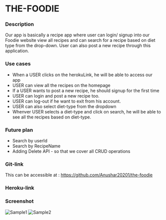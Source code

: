 # THE-FOODIE

### Description
Our app is basically a recipe app where user can login/ signup into our Foodie website view all recipes and can search for a recipe based on diet type from the drop-down. User can also post a new recipe through this application.

### Use cases
 - When a USER clicks on the herokuLink, he will be able to access our app
 - USER can view all the recipes on the homepage
 - If a USER wants to post a new recipe, he should signup for the first time
 - USER can login and post a new recipe too.
 - USER can log-out if he want to exit from his account.
 - USER can also select diet-type from the dropdown
 - Whenver USER selects a diet-type and click on search, he will be able to see all the recipes based on diet-type.

 ### Future plan
 - Search by userId
 - Search by RecipeName
 - Adding Delete API - so that we cover all CRUD operations


### Git-link
This can be accessible at : https://github.com/Anushar20201/the-foodie

### Heroku-link


### Screenshot
 ![Sample1](https://github.com/Anushar20201/the-foodie/blob/main/public/image/image-1.PNG)
 ![Sample2](https://github.com/Anushar20201/the-foodie/blob/main/public/image/image-2.PNG)
